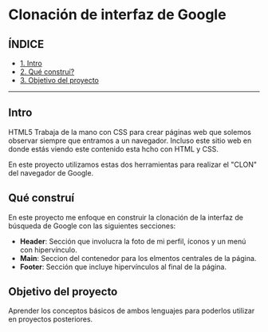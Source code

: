 # Clonación de interfaz de Google

## ÍNDICE

* [1. Intro](https://github.com/MonseLeonD/MonseLeonD.github.io/blob/main/README.md#intro)
* [2. Qué construí?](https://github.com/MonseLeonD/MonseLeonD.github.io/blob/main/README.md#qu%C3%A9-constru%C3%AD)
* [3. Objetivo del proyecto](#)

****

## Intro
HTML5 Trabaja de la mano con CSS para crear páginas web que solemos observar siempre que entramos a un navegador. Incluso este sitio web en donde estás viendo este contenido esta hcho con HTML y CSS.

En este proyecto utilizamos estas dos herramientas para realizar el "CLON" del navegador de Google.

## Qué construí
En este proyecto me enfoque en construir la clonación de la interfaz de búsqueda de Google con las siguientes secciones:
* **Header**: Sección que involucra la foto de mi perfil, íconos y un menú con hipervínculo.
* **Main**: Seccion del contenedor para los elmentos centrales de la página.
* **Footer**: Sección que incluye hipervínculos al final de la página.

## Objetivo del proyecto
Aprender los conceptos básicos de ambos lenguajes para poderlos utilizar en proyectos posteriores.
